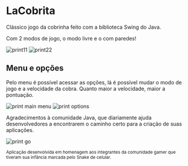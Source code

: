 # LaCobrita

Clássico jogo da cobrinha feito com a biblioteca Swing do Java.

Com 2 modos de jogo, o modo livre e o com paredes!

![print11](https://user-images.githubusercontent.com/96660042/217591156-fb2f4d61-6246-4c19-85bb-86443614e7bb.png)
![print22](https://user-images.githubusercontent.com/96660042/217591163-0e76e6ec-49fe-4476-9286-c308f586dc45.png)


## Menu e opções
Pelo menu é possível acessar as opções, lá é possível mudar o modo de jogo e a velocidade da cobra. Quanto maior a velocidade, maior a pontuação.

![print main menu](https://user-images.githubusercontent.com/96660042/217591446-ba808543-5d0e-4746-adad-a42c4a7a7636.png)
![print options](https://user-images.githubusercontent.com/96660042/217591453-9119a881-2a5c-4b1f-a92f-f6a6bf813df0.png)

Agradecimentos à comunidade Java, que diariamente ajuda desenvolvedores a encontrarem o caminho certo para a criação de suas aplicações.

![print go](https://user-images.githubusercontent.com/96660042/217593404-e3934213-7f08-434f-9aec-9c70430e8c29.png)

<sup>Aplicação desenvolvida em homenagem aos integrantes da comunidade gamer que tiveram sua infância marcada pelo Snake de celular.</sup>
